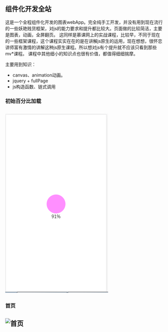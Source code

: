 
组件化开发全站
-----------
这是一个全程组件化开发的图表webApp。完全纯手工开发，并没有用到现在流行的一些妖艳贱货框架，对js的能力要求和提升都比较大。页面做的比较简洁，主要是图表，动画，全屏翻页。
这同样是慕课网上的实战课程，比较早，不同于现在的一些框架课程，这个课程实实在在的是在讲解js原生的运用，现在想想，很怀恋讲师富有激情的讲解这种js原生课程。所以想对js有个提升就不应该只看到那些mv*课程。
课程中其他细小的知识点也很有价值，都值得细细揣摩。

主要用到知识：

 - canvas、animation动画。
 - jquery + fullPage
 - js构造函数、链式调用
 
### 初始百分比加载

![加载动画](https://github.com/wang-man/h5-webApp/blob/master/images/1.png)
----------
### 首页
![首页](https://github.com/wang-man/eeee/blob/https://github.com/wang-man/h5-webApp/blob/master/images/2.png)
----------
